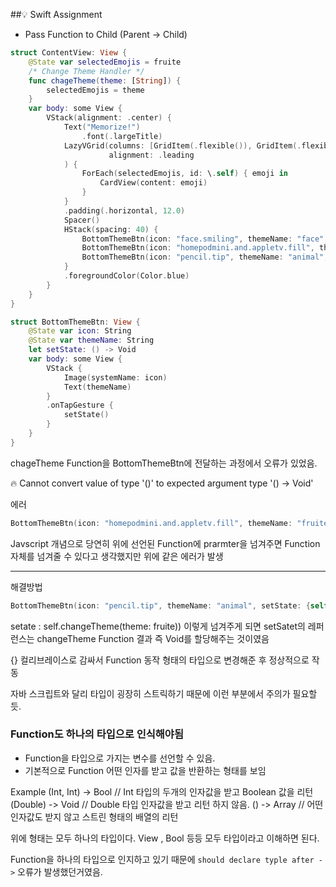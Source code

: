 
##💡 Swift Assignment


- Pass Function to Child (Parent → Child)

```swift
struct ContentView: View {
    @State var selectedEmojis = fruite
    /* Change Theme Handler */
    func chageTheme(theme: [String]) {
        selectedEmojis = theme
    }
    var body: some View {
        VStack(alignment: .center) {
            Text("Memorize!")
                .font(.largeTitle)
            LazyVGrid(columns: [GridItem(.flexible()), GridItem(.flexible()), GridItem(.flexible())],
                      alignment: .leading
            ) {
                ForEach(selectedEmojis, id: \.self) { emoji in
                    CardView(content: emoji)
                }
            }
            .padding(.horizontal, 12.0)
            Spacer()
            HStack(spacing: 40) {
                BottomThemeBtn(icon: "face.smiling", themeName: "face", setState: {self.chageTheme(theme: face)})
                BottomThemeBtn(icon: "homepodmini.and.appletv.fill", themeName: "fruite", setState: {self.chageTheme(theme: fruite)})
                BottomThemeBtn(icon: "pencil.tip", themeName: "animal", setState: {self.chageTheme(theme: animal)})
            }
            .foregroundColor(Color.blue)
        }
    }
}

struct BottomThemeBtn: View {
    @State var icon: String
    @State var themeName: String
    let setState: () -> Void
    var body: some View {
        VStack {
            Image(systemName: icon)
            Text(themeName)
        }
        .onTapGesture {
            setState()
        }
    }
}
```

chageTheme Function을 BottomThemeBtn에 전달하는 과정에서 오류가 있었음.

<aside>
🔥 Cannot convert value of type '()' to expected argument type '() -> Void'

</aside>

에러

```swift
BottomThemeBtn(icon: "homepodmini.and.appletv.fill", themeName: "fruite", setState: self.chageTheme(theme: fruite))
```

Javscript 개념으로 당연히 위에 선언된 Function에 prarmter을 넘겨주면  Function자체를 넘겨줄 수 있다고 생각했지만 위에 같은 에러가 발생

---

해결방법

```swift
BottomThemeBtn(icon: "pencil.tip", themeName: "animal", setState: {self.chageTheme(theme: animal)})
```

setate : self.changeTheme(theme: fruite)) 이렇게 넘겨주게 되면 setSatet의 레퍼런스는 changeTheme Function 결과 즉 Void를 할당해주는 것이였음

{} 컬리브레이스로 감싸서  Function 동작 형태의 타입으로 변경해준 후 정상적으로 작동

자바 스크립트와 달리 타입이 굉장히 스트릭하기 때문에 이런 부분에서 주의가 필요할듯.


### Function도 하나의 타입으로 인식해야됨
- Function을 타입으로 가지는 변수를 선언할 수 있음.
- 기본적으로 Function 어떤 인자를 받고 값을 반환하는 형태를 보임

Example
(Int, Int) -> Bool // Int 타입의 두개의 인자값을 받고 Boolean 값을 리턴
(Double) -> Void // Double 타입 인자값을 받고 리턴 하지 않음.
() -> Array<String> // 어떤 인자값도 받지 않고 스트린 형태의 배열의 리턴

위에 형태는 모두 하나의 타입이다. View , Bool 등등 모두 타입이라고 이해하면 된다.

Function을 하나의 타입으로 인지하고 있기 때문에 
``` should declare typle after -> ``` 오류가 발생했던거였음.



